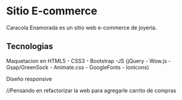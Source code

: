 # Sitio E-commerce

Caracola Enamorada es un sitio web e-commerce de joyeria.

## Tecnologias

Maquetacion en HTML5 - CSS3 - Bootstrap -JS (jQuery - Wow.js - Gsap/GreenSock - Animate.css - GoogleFonts - IonIcons)

Diseño responsive


//Pensando en refactorizar la web para agregarle carrito de compras
